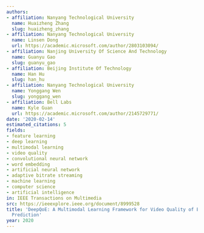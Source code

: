 ```yaml
---
authors:
- affiliation: Nanyang Technological University
  name: Huaizheng Zhang
  slug: huaizheng_zhang
- affiliation: Nanyang Technological University
  name: Linsen Dong
  url: https://academic.microsoft.com/author/2803103094/
- affiliation: Nanjing University Of Science And Technology
  name: Guanyu Gao
  slug: guanyu_gao
- affiliation: Beijing Institute Of Technology
  name: Han Hu
  slug: han_hu
- affiliation: Nanyang Technological University
  name: Yonggang Wen
  slug: yonggang_wen
- affiliation: Bell Labs
  name: Kyle Guan
  url: https://academic.microsoft.com/author/2145729771/
date: '2020-02-14'
estimated_citations: 5
fields:
- feature learning
- deep learning
- multimodal learning
- video quality
- convolutional neural network
- word embedding
- artificial neural network
- adaptive bitrate streaming
- machine learning
- computer science
- artificial intelligence
in: IEEE Transactions on Multimedia
src: https://ieeexplore.ieee.org/document/8999528
title: 'DeepQoE: A Multimodal Learning Framework for Video Quality of Experience (QoE)
  Prediction'
year: 2020
---
```

